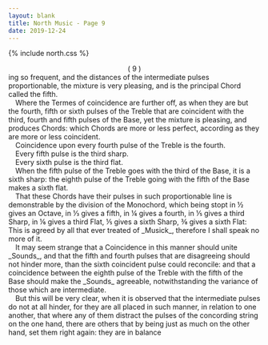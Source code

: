 ```yaml
---
layout: blank
title: North Music - Page 9
date: 2019-12-24 
---
```

{% include north.css %}
<center>( 9 )</center>
ing so frequent, and the distances of the intermediate pulses proportionable, the mixture is very pleasing, and is the principal Chord called the fifth.
<br>
&emsp;Where the Termes of coincidence are further off, as when they are but the fourth, fifth or sixth pulses of the Treble that are coincident with the third, fourth and fifth pulses of the Base, yet the mixture is pleasing, and produces Chords: which Chords are more or less perfect, according as they are more or less coincident.
<br>
&emsp;Coincidence upon every fourth pulse of the Treble is the fourth.
<br>
&emsp;Every fifth pulse is the third sharp.
<br>
&emsp;Every sixth pulse is the third flat.
<br>
&emsp;When the fifth pulse of the Treble goes with the third of the Base, it is a sixth sharp: the eighth pulse of the Treble going with the fifth of the Base makes a sixth flat.
<br>
&emsp;That these Chords have their pulses in such proportionable line is demonstrable by the division of the Monochord, which being stopt in ½ gives an Octave, in ⅓ gives a fifth, in ¼ gives a fourth, in ⅕ gives a third Sharp, in ⅙ gives a third Flat, ⅕ gives a sixth Sharp, ⅜ gives a sixth Flat: This is agreed by all that ever treated of _Musick_, therefore I shall speak no more of it.
<br>
&emsp;It may seem strange that a Coincidence in this manner should unite _Sounds_, and that the fifth and fourth pulses that are disagreeing should not hinder more, than the sixth coincident pulse could reconcile: and that a coincidence between the eighth pulse of the Treble with the fifth of the Base should make the _Sounds_ agreeable, notwithstanding the variance of those which are intermediate.
<br>
&emsp;But this will be very clear, when it is observed that the intermediate pulses do not at all hinder, for they are all placed in such manner, in relation to one another, that where any of them distract the pulses of the concording string on the one hand, there are others that by being just as much on the other hand, set them right again: they are in balance